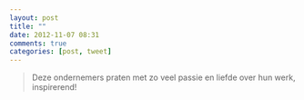 ```yaml
---
layout: post
title: ""
date: 2012-11-07 08:31
comments: true
categories: [post, tweet]
---
```

> Deze ondernemers praten met zo veel passie en liefde over hun werk, inspirerend!